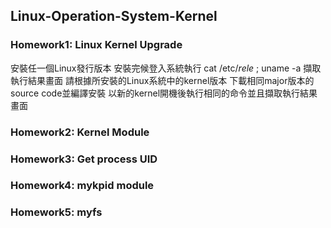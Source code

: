 ## Linux-Operation-System-Kernel

### Homework1: Linux Kernel Upgrade
安裝任一個Linux發行版本
安裝完候登入系統執行
cat /etc/*rele* ; uname -a
擷取執行結果畫面
請根據所安裝的Linux系統中的kernel版本
下載相同major版本的source code並編譯安裝
以新的kernel開機後執行相同的命令並且擷取執行結果畫面

### Homework2: Kernel Module
### Homework3: Get process UID
### Homework4: mykpid module
### Homework5: myfs

